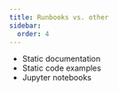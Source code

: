 ```yaml
---
title: Runbooks vs. other
sidebar:
  order: 4
---
```


- Static documentation
- Static code examples
- Jupyter notebooks